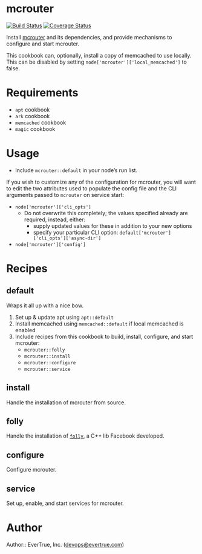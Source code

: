 # mcrouter
[![Build Status](https://travis-ci.org/evertrue/mcrouter-cookbook.svg)](https://travis-ci.org/evertrue/mcrouter-cookbook)
[![Coverage Status](https://coveralls.io/repos/github/evertrue/mcrouter-cookbook/badge.svg?branch=master)](https://coveralls.io/github/evertrue/mcrouter-cookbook?branch=master)

Install [mcrouter](https://github.com/facebook/mcrouter) and its dependencies, and provide mechanisms to configure and start mcrouter.

This cookbook can, optionally, install a copy of memcached to use locally. This can be disabled by setting `node['mcrouter']['local_memcached']` to false.

# Requirements

* `apt` cookbook
* `ark` cookbook
* `memcached` cookbook
* `magic` cookbook

# Usage

* Include `mcrouter::default` in your node’s run list.

If you wish to customize any of the configuration for mcrouter, you will want to edit the two attributes used to populate the config file and the CLI arguments passed to `mcrouter` on service start:

* `node['mcrouter']['cli_opts']`
    - Do not overwrite this completely; the values specified already are required, instead, either:
        + supply updated values for these in addition to your new options
        + specify your particular CLI option: `default['mcrouter']['cli_opts']['async-dir']`
* `node['mcrouter']['config']`

# Recipes

## default

Wraps it all up with a nice bow.

1. Set up & update apt using `apt::default`
2. Install memcached using `memcached::default` if local memcached is enabled
3. Include recipes from this cookbook to build, install, configure, and start mcrouter:
    * `mcrouter::folly`
    * `mcrouter::install`
    * `mcrouter::configure`
    * `mcrouter::service`

## install

Handle the installation of mcrouter from source.

## folly

Handle the installation of [`folly`](https://github.com/facebook/folly), a C++ lib Facebook developed.

## configure

Configure mcrouter.

## service

Set up, enable, and start services for mcrouter.

# Author

Author:: EverTrue, Inc. (<devops@evertrue.com>)
